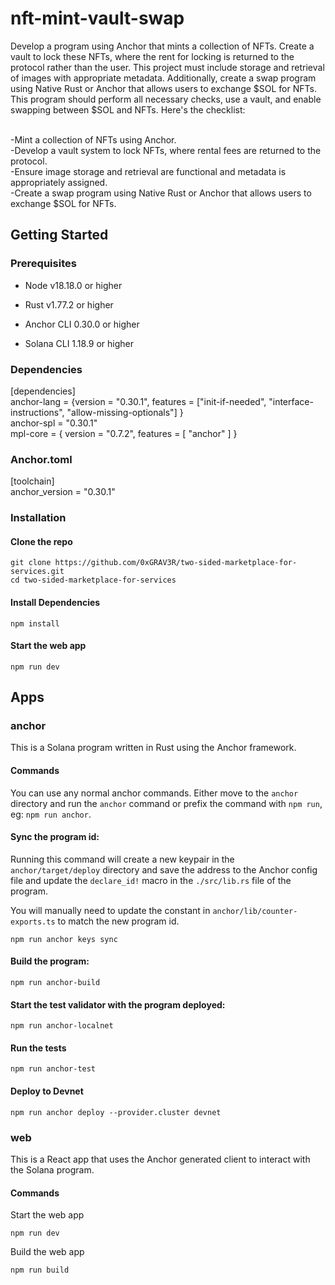 # nft-mint-vault-swap

Develop a program using Anchor that mints a collection of NFTs. Create a vault to lock these NFTs, where the rent for locking is returned to the protocol rather than the user. This project must include storage and retrieval of images with appropriate metadata. Additionally, create a swap program using Native Rust or Anchor that allows users to exchange $SOL for NFTs. This program should perform all necessary checks, use a vault, and enable swapping between $SOL and NFTs. Here's the checklist:<br><br>

-Mint a collection of NFTs using Anchor.<br>
-Develop a vault system to lock NFTs, where rental fees are returned to the protocol.<br>
-Ensure image storage and retrieval are functional and metadata is appropriately assigned.<br>
-Create a swap program using Native Rust or Anchor that allows users to exchange $SOL for NFTs.

## Getting Started

### Prerequisites

- Node v18.18.0 or higher

- Rust v1.77.2 or higher
- Anchor CLI 0.30.0 or higher
- Solana CLI 1.18.9 or higher

### Dependencies

[dependencies]<br>
anchor-lang = {version = "0.30.1", features = ["init-if-needed", "interface-instructions", "allow-missing-optionals"] } <br>
anchor-spl = "0.30.1" <br>
mpl-core = { version = "0.7.2", features = [ "anchor" ] }

### Anchor.toml
[toolchain] <br>
anchor_version = "0.30.1"

### Installation

#### Clone the repo

```shell
git clone https://github.com/0xGRAV3R/two-sided-marketplace-for-services.git
cd two-sided-marketplace-for-services
```

#### Install Dependencies

```shell
npm install
```

#### Start the web app

```
npm run dev
```

## Apps

### anchor

This is a Solana program written in Rust using the Anchor framework.

#### Commands

You can use any normal anchor commands. Either move to the `anchor` directory and run the `anchor` command or prefix the command with `npm run`, eg: `npm run anchor`.

#### Sync the program id:

Running this command will create a new keypair in the `anchor/target/deploy` directory and save the address to the Anchor config file and update the `declare_id!` macro in the `./src/lib.rs` file of the program.

You will manually need to update the constant in `anchor/lib/counter-exports.ts` to match the new program id.

```shell
npm run anchor keys sync
```

#### Build the program:

```shell
npm run anchor-build
```

#### Start the test validator with the program deployed:

```shell
npm run anchor-localnet
```

#### Run the tests

```shell
npm run anchor-test
```

#### Deploy to Devnet

```shell
npm run anchor deploy --provider.cluster devnet
```

### web

This is a React app that uses the Anchor generated client to interact with the Solana program.

#### Commands

Start the web app

```shell
npm run dev
```

Build the web app

```shell
npm run build
```

